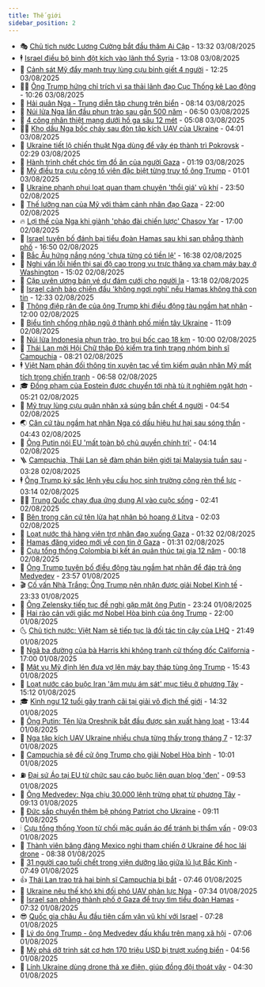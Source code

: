 ```yaml
---
title: Thế giới
sidebar_position: 2
---
```


<!-- vnexpress-the-gioi:START -->
- 🎭 [Chủ tịch nước Lương Cường bắt đầu thăm Ai Cập](https://vnexpress.net/chu-tich-nuoc-luong-cuong-bat-dau-tham-ai-cap-4922215.html) - 13:32 03/08/2025
- 🕴 [Israel điều bộ binh đột kích vào lãnh thổ Syria](https://vnexpress.net/israel-dieu-bo-binh-dot-kich-vao-lanh-tho-syria-4922205.html) - 13:08 03/08/2025
- 🤭 [Cảnh sát Mỹ đẩy mạnh truy lùng cựu binh giết 4 người](https://vnexpress.net/canh-sat-my-day-manh-truy-lung-cuu-binh-giet-4-nguoi-4922203.html) - 12:25 03/08/2025
- 🧑‍💻 [Ông Trump hứng chỉ trích vì sa thải lãnh đạo Cục Thống kê Lao động](https://vnexpress.net/ong-trump-hung-chi-trich-vi-sa-thai-lanh-dao-cuc-thong-ke-lao-dong-4922194.html) - 10:26 03/08/2025
- 🦏 [Hải quân Nga - Trung diễn tập chung trên biển](https://vnexpress.net/hai-quan-nga-trung-dien-tap-chung-tren-bien-4922158.html) - 08:14 03/08/2025
- 🦒 [Núi lửa Nga lần đầu phun trào sau gần 500 năm](https://vnexpress.net/nui-lua-nga-lan-dau-phun-trao-sau-gan-500-nam-4922138.html) - 06:50 03/08/2025
- 🌈 [4 công nhân thiệt mạng dưới hố ga sâu 12 mét](https://vnexpress.net/4-cong-nhan-thiet-mang-duoi-ho-ga-sau-12-met-4922136.html) - 05:08 03/08/2025
- 🧑‍🏫 [Kho dầu Nga bốc cháy sau đòn tập kích UAV của Ukraine](https://vnexpress.net/kho-dau-nga-boc-chay-sau-don-tap-kich-uav-cua-ukraine-4922106.html) - 04:01 03/08/2025
- 🐲 [Ukraine tiết lộ chiến thuật Nga dùng để vây ép thành trì Pokrovsk](https://vnexpress.net/ukraine-tiet-lo-chien-thuat-nga-dung-de-vay-ep-thanh-tri-pokrovsk-4922074.html) - 02:29 03/08/2025
- 🦒 [Hành trình chết chóc tìm đồ ăn của người Gaza](https://vnexpress.net/hanh-trinh-chet-choc-tim-do-an-cua-nguoi-gaza-4921832.html) - 01:19 03/08/2025
- 🐻 [Mỹ điều tra cựu công tố viên đặc biệt từng truy tố ông Trump](https://vnexpress.net/my-dieu-tra-cuu-cong-to-vien-dac-biet-tung-truy-to-ong-trump-4922062.html) - 01:01 03/08/2025
- 🚀 [Ukraine phanh phui loạt quan tham chuyên &#39;thổi giá&#39; vũ khí](https://vnexpress.net/ukraine-phanh-phui-loat-quan-tham-chuyen-thoi-gia-vu-khi-4922061.html) - 23:50 02/08/2025
- 🥰 [Thế lưỡng nan của Mỹ với thảm cảnh nhân đạo Gaza](https://vnexpress.net/the-luong-nan-cua-my-voi-tham-canh-nhan-dao-gaza-4921350.html) - 22:00 02/08/2025
- 🔥 [Lợi thế của Nga khi giành &#39;pháo đài chiến lược&#39; Chasov Yar](https://vnexpress.net/loi-the-cua-nga-khi-gianh-phao-dai-chien-luoc-chasov-yar-4921569.html) - 17:00 02/08/2025
- 🥳 [Israel tuyên bố đánh bại tiểu đoàn Hamas sau khi san phẳng thành phố](https://vnexpress.net/israel-tuyen-bo-danh-bai-tieu-doan-hamas-sau-khi-san-phang-thanh-pho-4922044.html) - 16:50 02/08/2025
- 💼 [Bắc Âu hứng nắng nóng &#39;chưa từng có tiền lệ&#39;](https://vnexpress.net/bac-au-hung-nang-nong-chua-tung-co-tien-le-4922043.html) - 16:38 02/08/2025
- 🤡 [Nghi vấn lỗi hiển thị sai độ cao trong vụ trực thăng va chạm máy bay ở Washington](https://vnexpress.net/nghi-van-loi-hien-thi-sai-do-cao-trong-vu-truc-thang-va-cham-may-bay-o-washington-4922005.html) - 15:02 02/08/2025
- 🌁 [Cặp uyên ương bán vé dự đám cưới cho người lạ](https://vnexpress.net/cap-uyen-uong-ban-ve-du-dam-cuoi-cho-nguoi-la-4922020.html) - 13:18 02/08/2025
- 🤩 [Israel cảnh báo chiến đấu &#39;không ngơi nghỉ&#39; nếu Hamas không thả con tin](https://vnexpress.net/israel-canh-bao-chien-dau-khong-ngoi-nghi-neu-hamas-khong-tha-con-tin-4921997.html) - 12:33 02/08/2025
- 🎉 [Thông điệp răn đe của ông Trump khi điều động tàu ngầm hạt nhân](https://vnexpress.net/thong-diep-ran-de-cua-ong-trump-khi-dieu-dong-tau-ngam-hat-nhan-4921848.html) - 12:00 02/08/2025
- 🎉 [Biểu tình chống nhập ngũ ở thành phố miền tây Ukraine](https://vnexpress.net/bieu-tinh-chong-nhap-ngu-o-thanh-pho-mien-tay-ukraine-4921983.html) - 11:09 02/08/2025
- 🌁 [Núi lửa Indonesia phun trào, tro bụi bốc cao 18 km](https://vnexpress.net/nui-lua-indonesia-phun-trao-tro-bui-boc-cao-18-km-4921976.html) - 10:00 02/08/2025
- 🌊 [Thái Lan mời Hội Chữ thập Đỏ kiểm tra tình trạng nhóm binh sĩ Campuchia](https://vnexpress.net/thai-lan-moi-hoi-chu-thap-do-kiem-tra-tinh-trang-nhom-binh-si-campuchia-4921954.html) - 08:21 02/08/2025
- 🕴 [Việt Nam phản đối thông tin xuyên tạc về tìm kiếm quân nhân Mỹ mất tích trong chiến tranh](https://vnexpress.net/viet-nam-phan-doi-thong-tin-xuyen-tac-ve-tim-kiem-quan-nhan-my-mat-tich-trong-chien-tranh-4921932.html) - 06:58 02/08/2025
- 🎓 [Đồng phạm của Epstein được chuyển tới nhà tù ít nghiêm ngặt hơn](https://vnexpress.net/dong-pham-cua-epstein-duoc-chuyen-toi-nha-tu-it-nghiem-ngat-hon-4921874.html) - 05:21 02/08/2025
- 🦩 [Mỹ truy lùng cựu quân nhân xả súng bắn chết 4 người](https://vnexpress.net/my-truy-lung-cuu-quan-nhan-xa-sung-ban-chet-4-nguoi-4921867.html) - 04:54 02/08/2025
- 🌏 [Căn cứ tàu ngầm hạt nhân Nga có dấu hiệu hư hại sau sóng thần](https://vnexpress.net/can-cu-tau-ngam-hat-nhan-nga-co-dau-hieu-hu-hai-sau-song-than-4921910.html) - 04:43 02/08/2025
- 🌋 [Ông Putin nói EU &#39;mất toàn bộ chủ quyền chính trị&#39;](https://vnexpress.net/ong-putin-noi-eu-mat-toan-bo-chu-quyen-chinh-tri-4921863.html) - 04:14 02/08/2025
- 🪜 [Campuchia, Thái Lan sẽ đàm phán biên giới tại Malaysia tuần sau](https://vnexpress.net/campuchia-thai-lan-se-dam-phan-bien-gioi-tai-malaysia-tuan-sau-4921864.html) - 03:28 02/08/2025
- 🕴 [Ông Trump ký sắc lệnh yêu cầu học sinh trường công rèn thể lực](https://vnexpress.net/ong-trump-ky-sac-lenh-yeu-cau-hoc-sinh-truong-cong-ren-the-luc-4921837.html) - 03:14 02/08/2025
- 🧑‍🏫 [Trung Quốc chạy đua ứng dụng AI vào cuộc sống](https://vnexpress.net/trung-quoc-chay-dua-ung-dung-ai-vao-cuoc-song-4921636.html) - 02:41 02/08/2025
- 🌮 [Bên trong căn cứ tên lửa hạt nhân bỏ hoang ở Litva](https://vnexpress.net/ben-trong-can-cu-ten-lua-hat-nhan-bo-hoang-o-litva-4921673.html) - 02:03 02/08/2025
- 🚦 [Loạt nước thả hàng viện trợ nhân đạo xuống Gaza](https://vnexpress.net/loat-nuoc-tha-hang-vien-tro-nhan-dao-xuong-gaza-4921819.html) - 01:32 02/08/2025
- 💫 [Hamas đăng video mới về con tin ở Gaza](https://vnexpress.net/hamas-dang-video-moi-ve-con-tin-o-gaza-4921824.html) - 01:31 02/08/2025
- 🤡 [Cựu tổng thống Colombia bị kết án quản thúc tại gia 12 năm](https://vnexpress.net/cuu-tong-thong-colombia-bi-ket-an-quan-thuc-tai-gia-12-nam-4921816.html) - 00:18 02/08/2025
- 🦣 [Ông Trump tuyên bố điều động tàu ngầm hạt nhân để đáp trả ông Medvedev](https://vnexpress.net/ong-trump-tuyen-bo-dieu-dong-tau-ngam-hat-nhan-de-dap-tra-ong-medvedev-4921813.html) - 23:57 01/08/2025
- 🎬 [Cố vấn Nhà Trắng: Ông Trump nên nhận được giải Nobel Kinh tế](https://vnexpress.net/co-van-nha-trang-ong-trump-nen-nhan-duoc-giai-nobel-kinh-te-4921814.html) - 23:33 01/08/2025
- 🎉 [Ông Zelensky tiếp tục đề nghị gặp mặt ông Putin](https://vnexpress.net/ong-zelensky-tiep-tuc-de-nghi-gap-mat-ong-putin-4921806.html) - 23:24 01/08/2025
- 🎡 [Hai rào cản với giấc mơ Nobel Hòa bình của ông Trump](https://vnexpress.net/hai-rao-can-voi-giac-mo-nobel-hoa-binh-cua-ong-trump-4921354.html) - 22:00 01/08/2025
- 🌜 [Chủ tịch nước: Việt Nam sẽ tiếp tục là đối tác tin cậy của LHQ](https://vnexpress.net/chu-tich-nuoc-viet-nam-se-tiep-tuc-la-doi-tac-tin-cay-cua-lhq-4921808.html) - 21:49 01/08/2025
- 🎡 [Ngã ba đường của bà Harris khi không tranh cử thống đốc California](https://vnexpress.net/nga-ba-duong-cua-ba-harris-khi-khong-tranh-cu-thong-doc-california-4920964.html) - 17:00 01/08/2025
- 🤗 [Mật vụ Mỹ định lén đưa vợ lên máy bay tháp tùng ông Trump](https://vnexpress.net/mat-vu-my-dinh-len-dua-vo-len-may-bay-thap-tung-ong-trump-4921794.html) - 15:43 01/08/2025
- 🦩 [Loạt nước cáo buộc Iran &#39;âm mưu ám sát&#39; mục tiêu ở phương Tây](https://vnexpress.net/loat-nuoc-cao-buoc-iran-am-muu-am-sat-muc-tieu-o-phuong-tay-4921786.html) - 15:12 01/08/2025
- 🎓 [Kình ngư 12 tuổi gây tranh cãi tại giải vô địch thế giới](https://vnexpress.net/kinh-ngu-12-tuoi-gay-tranh-cai-tai-giai-vo-dich-the-gioi-4921643.html) - 14:32 01/08/2025
- 🌁 [Ông Putin: Tên lửa Oreshnik bắt đầu được sản xuất hàng loạt](https://vnexpress.net/ong-putin-ten-lua-oreshnik-bat-dau-duoc-san-xuat-hang-loat-4921769.html) - 13:44 01/08/2025
- 🤩 [Nga tập kích UAV Ukraine nhiều chưa từng thấy trong tháng 7](https://vnexpress.net/nga-tap-kich-uav-ukraine-nhieu-chua-tung-thay-trong-thang-7-4921760.html) - 12:37 01/08/2025
- 👹 [Campuchia sẽ đề cử ông Trump cho giải Nobel Hòa bình](https://vnexpress.net/campuchia-se-de-cu-ong-trump-cho-giai-nobel-hoa-binh-4921686.html) - 10:01 01/08/2025
- ⛽️ [Đại sứ Áo tại EU từ chức sau cáo buộc liên quan blog &#39;đen&#39;](https://vnexpress.net/dai-su-ao-tai-eu-tu-chuc-sau-cao-buoc-lien-quan-blog-den-4921669.html) - 09:53 01/08/2025
- 🚀 [Ông Medvedev: Nga chịu 30.000 lệnh trừng phạt từ phương Tây](https://vnexpress.net/ong-medvedev-nga-chiu-30-000-lenh-trung-phat-tu-phuong-tay-4921629.html) - 09:13 01/08/2025
- 🎡 [Đức sắp chuyển thêm bệ phóng Patriot cho Ukraine](https://vnexpress.net/duc-sap-chuyen-them-be-phong-patriot-cho-ukraine-4921654.html) - 09:11 01/08/2025
- 🕯 [Cựu tổng thống Yoon từ chối mặc quần áo để tránh bị thẩm vấn](https://vnexpress.net/cuu-tong-thong-yoon-tu-choi-mac-quan-ao-de-tranh-bi-tham-van-4921631.html) - 09:03 01/08/2025
- 🐻 [Thành viên băng đảng Mexico nghi tham chiến ở Ukraine để học lái drone](https://vnexpress.net/thanh-vien-bang-dang-mexico-nghi-tham-chien-o-ukraine-de-hoc-lai-drone-4921363.html) - 08:38 01/08/2025
- 🚦 [31 người cao tuổi chết trong viện dưỡng lão giữa lũ lụt Bắc Kinh](https://vnexpress.net/31-nguoi-cao-tuoi-chet-trong-vien-duong-lao-giua-lu-lut-bac-kinh-4921447.html) - 07:49 01/08/2025
- 👍 [Thái Lan trao trả hai binh sĩ Campuchia bị bắt](https://vnexpress.net/thai-lan-trao-tra-hai-binh-si-campuchia-bi-bat-4921602.html) - 07:46 01/08/2025
- 🚀 [Ukraine nêu thế khó khi đối phó UAV phản lực Nga](https://vnexpress.net/ukraine-neu-the-kho-khi-doi-pho-uav-phan-luc-nga-4921473.html) - 07:34 01/08/2025
- 🌮 [Israel san phẳng thành phố ở Gaza để truy tìm tiểu đoàn Hamas](https://vnexpress.net/israel-san-phang-thanh-pho-o-gaza-de-truy-tim-tieu-doan-hamas-4921475.html) - 07:32 01/08/2025
- 😎 [Quốc gia châu Âu đầu tiên cấm vận vũ khí với Israel](https://vnexpress.net/quoc-gia-chau-au-dau-tien-cam-van-vu-khi-voi-israel-4921503.html) - 07:28 01/08/2025
- 🐲 [Lý do ông Trump - ông Medvedev đấu khẩu trên mạng xã hội](https://vnexpress.net/ly-do-ong-trump-ong-medvedev-dau-khau-tren-mang-xa-hoi-4921356.html) - 07:06 01/08/2025
- 💫 [Mỹ phá dỡ trinh sát cơ hơn 170 triệu USD bị trượt xuống biển](https://vnexpress.net/my-pha-do-trinh-sat-co-hon-170-trieu-usd-bi-truot-xuong-bien-4921467.html) - 04:56 01/08/2025
- 👀 [Lính Ukraine dùng drone thả xe điện, giúp đồng đội thoát vây](https://vnexpress.net/linh-ukraine-dung-drone-tha-xe-dien-giup-dong-doi-thoat-vay-4921357.html) - 04:30 01/08/2025<!-- vnexpress-the-gioi:END -->